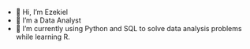 - 👋 Hi, I’m Ezekiel
- 👀 I’m a Data Analyst
- 🌱 I’m currently using Python and SQL to solve data analysis problems while learning R.


<!---
zikezekiel/zikezekiel is a ✨ special ✨ repository because its `README.md` (this file) appears on your GitHub profile.
You can click the Preview link to take a look at your changes.
--->
